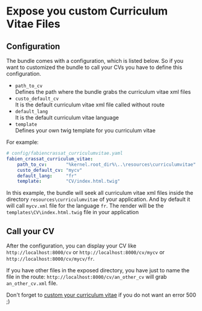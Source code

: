 # Expose you custom Curriculum Vitae Files

## Configuration

The bundle comes with a configuration, which is listed below.
So if you want to customized the bundle to call your CVs you have to define this configuration.

* ```path_to_cv```  
  Defines the path where the bundle grabs the curriculum vitae xml files
* ```custo_default_cv```  
  It is the default curriculum vitae xml file called without route
* ```default_lang```  
  It is the default curriculum vitae language
* ```template```  
  Defines your own twig template for you curriculum vitae

For example:

``` yml
# config/fabiencrassat_curriculumvitae.yaml
fabien_crassat_curriculum_vitae:
    path_to_cv:       "%kernel.root_dir%\..\resources\curriculumvitae"
    custo_default_cv: "mycv"
    default_lang:     "fr"
    template:         "CV/index.html.twig"
```

In this example, the bundle will seek all curriculum vitae xml files inside the directory ```resources\curriculumvitae``` of your application. And by default it will call ```mycv.xml``` file for the language ```fr```. The render will be the ```templates\CV\index.html.twig``` file in your application

## Call your CV

After the configuration, you can display your CV like `http://localhost:8000/cv` or `http://localhost:8000/cv/mycv` or `http://localhost:8000/cv/mycv/fr`.

If you have other files in the exposed directory, you have just to name the file in the route: `http://localhost:8000/cv/an_other_cv` will grab `an_other_cv.xml` file.

Don't forget to [custom your curriculum vitae](https://github.com/fabiencrassat/CurriculumVitaeBundle/blob/master/Resources/doc/custom_cv_file.md) if you do not want an error 500 ;)

